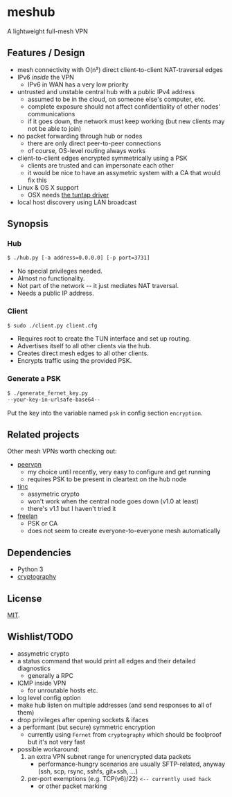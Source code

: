 # meshub

A lightweight full-mesh VPN

## Features / Design

* mesh connectivity with O(n²) direct client-to-client NAT-traversal edges
* IPv6 *inside* the VPN
	* IPv6 in WAN has a very low priority
* untrusted and unstable central hub with a public IPv4 address
	* assumed to be in the cloud, on someone else's computer, etc.
	* complete exposure should not affect confidentiality of other nodes' communications
	* if it goes down, the network must keep working (but new clients may not be able to join)
* no packet forwarding through hub or nodes
	* there are only direct peer-to-peer connections
	* of course, OS-level routing always works
* client-to-client edges encrypted symmetrically using a PSK
	* clients are trusted and can impersonate each other
    * it would be nice to have an assymetric system with a CA that would fix this
* Linux & OS X support
	* OSX needs [the tuntap driver](http://tuntaposx.sourceforge.net/)
* local host discovery using LAN broadcast

## Synopsis

### Hub

```bash
$ ./hub.py [-a address=0.0.0.0] [-p port=3731]
```

* No special privileges needed.
* Almost no functionality.
* Not part of the network -- it just mediates NAT traversal.
* Needs a public IP address.

### Client

```bash
$ sudo ./client.py client.cfg
```

* Requires root to create the TUN interface and set up routing.
* Advertises itself to all other clients via the hub.
* Creates direct mesh edges to all other clients.
* Encrypts traffic using the provided PSK.

### Generate a PSK

```bash
$ ./generate_fernet_key.py
--your-key-in-urlsafe-base64--
```

Put the key into the variable named `psk` in config section `encryption`.

## Related projects

Other mesh VPNs worth checking out:
* [peervpn](https://peervpn.net/)
	* my choice until recently, very easy to configure and get running
	* requires PSK to be present in cleartext on the hub node
* [tinc](https://tinc-vpn.org/)
	* assymetric crypto
	* won't work when the central node goes down (v1.0 at least)
	* there's v1.1 but I haven't tried it
* [freelan](https://freelan.org/)
	* PSK or CA
	* does not seem to create everyone-to-everyone mesh automatically

## Dependencies

* Python 3
* [cryptography](https://pypi.python.org/pypi/cryptography)

## License

[MIT](https://github.com/ziman/meshub/blob/master/LICENSE).

## Wishlist/TODO

* assymetric crypto
* a status command that would print all edges and their detailed diagnostics
    * generally a RPC
* ICMP inside VPN
    * for unroutable hosts etc.
* log level config option
* make hub listen on multiple addresses (and send responses to all of them)
* drop privileges after opening sockets & ifaces
* a performant (but secure) symmetric encryption
    * currently using `Fernet` from `cryptography` which should be foolproof but it's not very fast
* possible workaround:
	1. an extra VPN subnet range for unencrypted data packets
		* performance-hungry scenarios are usually SFTP-related, anyway (ssh, scp, rsync, sshfs, git+ssh, ...)
	2. per-port exemptions (e.g. TCP(v6)/22) `<-- currently used hack`
		* or other packet marking
